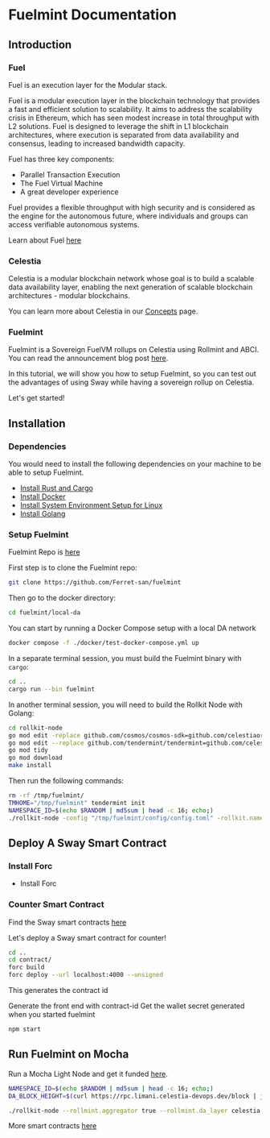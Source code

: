 # Fuelmint Documentation

## Introduction

### Fuel

Fuel is an execution layer for the Modular stack.

Fuel is a modular execution layer in the blockchain
technology that provides a fast and efficient solution
to scalability. It aims to address the scalability
crisis in Ethereum, which has seen modest increase
in total throughput with L2 solutions. Fuel is designed
to leverage the shift in L1 blockchain architectures,
where execution is separated from data availability
and consensus, leading to increased bandwidth capacity.

Fuel has three key components:

* Parallel Transaction Execution
* The Fuel Virtual Machine
* A great developer experience

Fuel provides a flexible throughput with high security
and is considered as the engine for the autonomous future,
where individuals and groups can access verifiable
autonomous systems.

Learn about Fuel [here](https://www.fuel.network/)

### Celestia

Celestia is a modular blockchain network whose goal
is to build a scalable data availability layer,
enabling the next generation of scalable blockchain
architectures - modular blockchains.

You can learn more about Celestia in our
[Concepts](../concepts/how-celestia-works/introduction/) page.

### Fuelmint

Fuelmint is a Sovereign FuelVM rollups on Celestia using
Rollmint and ABCI. You can read the announcement blog post
[here](TBD).

In this tutorial, we will show you how to setup Fuelmint, so
you can test out the advantages of using Sway while having a sovereign
rollup on Celestia.

Let's get started!

## Installation

### Dependencies

You would need to install the following dependencies on your machine
to be able to setup Fuelmint.

* [Install Rust and Cargo](TBD)
* [Install Docker](TBD)
* [Install System Environment Setup for Linux](TBD)
* [Install Golang](TBD)

### Setup Fuelmint

Fuelmint Repo is [here](https://github.com/Ferret-san/fuelmint/tree/tx_pool_experiment)

First step is to clone the Fuelmint repo:

```sh
git clone https://github.com/Ferret-san/fuelmint
```

Then go to the docker directory:

```sh
cd fuelmint/local-da
```

You can start by running a Docker Compose
setup with a local DA network

```sh
docker compose -f ./docker/test-docker-compose.yml up
```

In a separate terminal session, you must
build the Fuelmint binary with `cargo`:

```sh
cd ..
cargo run --bin fuelmint
```

In another terminal session, you will need
to build the Rollkit Node with Golang:

```sh
cd rollkit-node
go mod edit -replace github.com/cosmos/cosmos-sdk=github.com/celestiaorg/cosmos-sdk-rollmint@v0.46.7-rollmint-v0.5.0-no-fraud-proofs
go mod edit --replace github.com/tendermint/tendermint=github.com/celestiaorg/tendermint@v0.34.22-0.20221013213714-8be9b54c8c21
go mod tidy
go mod download
make install
```

Then run the following commands:

<!-- markdownlint-disable MD013 -->
```sh
rm -rf /tmp/fuelmint/
TMHOME="/tmp/fuelmint" tendermint init
NAMESPACE_ID=$(echo $RANDOM | md5sum | head -c 16; echo;)
./rollkit-node -config "/tmp/fuelmint/config/config.toml" -rollkit.namespace_id $NAMESPACE_ID -rollkit.da_start_height 1
```
<!-- markdownlint-enable MD013 -->

## Deploy A Sway Smart Contract

### Install Forc

* Install Forc

### Counter Smart Contract

Find the Sway smart contracts [here](https://fuellabs.github.io/fuels-ts/QUICKSTART)

Let's deploy a Sway smart contract for counter!

```sh
cd ..
cd contract/
forc build
forc deploy --url localhost:4000 --unsigned
```

This generates the contract id

Generate the front end with contract-id
Get the wallet secret generated when you started fuelmint

```sh
npm start
```

## Run Fuelmint on Mocha

Run a Mocha Light Node and get it funded [here](https://docs.celestia.org/nodes/light-node).

```sh
NAMESPACE_ID=$(echo $RANDOM | md5sum | head -c 16; echo;)
DA_BLOCK_HEIGHT=$(curl https://rpc.limani.celestia-devops.dev/block | jq -r '.result.block.header.height')
```

<!-- markdownlint-disable MD013 -->
```sh
./rollkit-node --rollmint.aggregator true --rollmint.da_layer celestia --rollmint.da_config='{"base_url":"http://localhost:26659","timeout":60000000000,"gas_limit":6000000,"fee":6000}' --rollmint.namespace_id $NAMESPACE_ID --rollmint.da_start_height $DA_BLOCK_HEIGHT 
```
<!-- markdownlint-enable MD013 -->

More smart contracts [here](https://github.com/FuelLabs/sway-applications)
